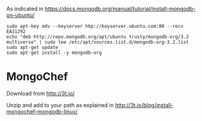 As indicated in <https://docs.mongodb.org/manual/tutorial/install-mongodb-on-ubuntu/>

```
sudo apt-key adv --keyserver hkp://keyserver.ubuntu.com:80 --recv EA31292
echo "deb http://repo.mongodb.org/apt/ubuntu trusty/mongodb-org/3.2 multiverse" | sudo tee /etc/apt/sources.list.d/mongodb-org-3.2.list
sudo apt-get update
sudo apt-get install -y mongodb-org
```


MongoChef
==========

Download from <http://3t.io/>

Unzip and add to your path as explained in <http://3t.io/blog/install-mongochef-mongodb-linux/>
